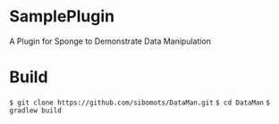 # SamplePlugin
A Plugin for Sponge to Demonstrate Data Manipulation



# Build

`$ git clone https://github.com/sibomots/DataMan.git`
`$ cd DataMan`
`$ gradlew build`
